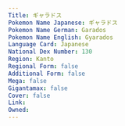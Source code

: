 ```yaml
---
﻿Title: ギャラドス
Pokemon Name Japanese: ギャラドス
Pokemon Name German: Garados
Pokemon Name English: Gyarados
Language Card: Japanese
National Dex Number: 130
Region: Kanto
Regional Form: false
Additional Form: false
Mega: false
Gigantamax: false
Cover: false
Link: 
Owned: 
---
```

